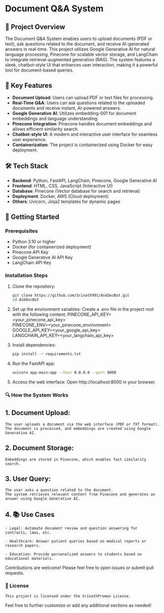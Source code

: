 # Document Q&A System

## 📜 Project Overview
The Document Q&A System enables users to upload documents (PDF or text), ask questions related to the document, and receive AI-generated answers in real-time. This project utilizes Google Generative AI for natural language processing, Pinecone for scalable vector storage, and LangChain to integrate retrieval-augmented generation (RAG). The system features a sleek, chatbot-style UI that enhances user interaction, making it a powerful tool for document-based queries.

## 🌟 Key Features
- **Document Upload**: Users can upload PDF or text files for processing.
- **Real-Time Q&A**: Users can ask questions related to the uploaded documents and receive instant, AI-powered answers.
- **Google Generative AI**: Utilizes embedding-001 for document embeddings and language understanding.
- **Pinecone Integration**: Pinecone handles document embeddings and allows efficient similarity search.
- **Chatbot-style UI**: A modern and interactive user interface for seamless user experience.
- **Containerization**: The project is containerized using Docker for easy deployment.

## 🛠️ Tech Stack
- **Backend**: Python, FastAPI, LangChain, Pinecone, Google Generative AI
- **Frontend**: HTML, CSS, JavaScript (Interactive UI)
- **Database**: Pinecone (Vector database for search and retrieval)
- **Deployment**: Docker, AWS (Cloud deployment)
- **Others**: Uvicorn, Jinja2 templates for dynamic pages


## 🚀 Getting Started

### Prerequisites
- Python 3.10 or higher
- Docker (for containerized deployment)
- Pinecone API Key
- Google Generative AI API Key
- LangChain API Key

### Installation Steps

1. Clone the repository:
   ```bash
   git clone https://github.com/Srinath991/AskDocBot.git
   cd AskDocBot

2. Set up the environment variables: Create a .env file in the project root with the following content:
    PINECONE_API_KEY=<your_pinecone_api_key>  
    PINECONE_ENV=<your_pinecone_environment>  
    GOOGLE_API_KEY=<your_google_api_key>  
    LANGCHAIN_API_KEY=<your_langchain_api_key>  

3. Install dependencies:
    ```bash
   pip install -r requirements.txt

4. Run the FastAPI app:
    ```bash
   uvicorn app.main:app --host 0.0.0.0 --port 8000

5. Access the web interface: Open http://localhost:8000 in your browser.


### 🔍 How the System Works
## 1. Document Upload:
    The user uploads a document via the web interface (PDF or TXT format).  
    The document is processed, and embeddings are created using Google Generative AI.  

## 2. Document Storage:
    Embeddings are stored in Pinecone, which enables fast similarity search.

## 3. User Query:
    The user asks a question related to the document.  
    The system retrieves relevant content from Pinecone and generates an answer using Google Generative AI.  

## 4. 📚 Use Cases
    - Legal: Automate document review and question answering for contracts, laws, etc.

    - Healthcare: Answer patient queries based on medical reports or research papers.

    - Education: Provide personalized answers to students based on educational materials.


Contributions are welcome! Please feel free to open issues or submit pull requests.

### 📝 License
    This project is licensed under the SrinathPromax License.


Feel free to further customize or add any additional sections as needed!
